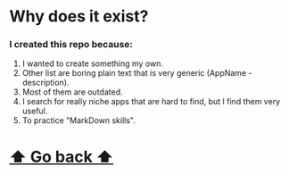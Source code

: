 # Why does it exist?

### I created this repo because: 
1. I wanted to create something my own.
2. Other list are boring plain text that is very generic (AppName - description).
3. Most of them are outdated.
4. I search for really niche apps that are hard to find, but I find them very useful.
5. To practice "MarkDown skills".

# [⬆ Go back ⬆](README.md)